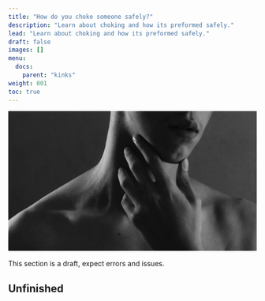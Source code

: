 ```yaml
---
title: "How do you choke someone safely?"
description: "Learn about choking and how its preformed safely."
lead: "Learn about choking and how its preformed safely."
draft: false
images: []
menu:
  docs:
    parent: "kinks"
weight: 001
toc: true
---
```


![Image](luiz-rogerio-nunes-XEQAQwaAAC0-unsplash.jpg)

This section is a draft, expect errors and issues.

## Unfinished
